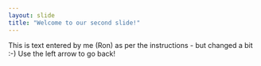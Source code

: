 ```yaml
---
layout: slide
title: "Welcome to our second slide!"
---
```

This is text entered by me (Ron) as per the instructions - but changed a bit :-)
Use the left arrow to go back!
